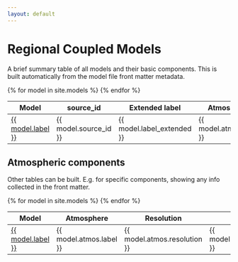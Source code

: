 ```yaml
---
layout: default
---
```


# Regional Coupled Models

A brief summary table of all models and their basic components. This is built automatically from the model file front matter metadata.

<table>
  <thead>
    <tr>
      <th>Model</th>
      <th>source_id</th>
      <th>Extended label</th>
      <th>Atmosphere</th>
      <th>Aerosol</th>
      <th>Land</th>
      <th>Ocean</th>
      <th>coupler</th>
    </tr>
  </thead>
  <tbody>
    {% for model in site.models %}
    <tr>
      <td><a href="{{ site.baseurl }}{{ model.url }}">{{ model.label }}</a></td>
      <td>{{ model.source_id }}</td>
      <td>{{ model.label_extended }}</td>
      <td>{{ model.atmos.label }}</td>
      <td>{{ model.aerosol.label }}</td>
      <td>{{ model.land.label }}</td>
      <td>{{ model.ocean.label }}</td>
      <td>{{ model.coupler.label }}</td>
    </tr>
    {% endfor %}
  </tbody>
</table>

## Atmospheric components

Other tables can be built. E.g. for specific components, showing any info collected in the front matter.

<table>
  <thead>
    <tr>
      <th>Model</th>
      <th>Atmosphere</th>
      <th>Resolution</th>
      <th>Levels</th>
      <th>SW radiation</th>
      <th>LW radiation</th>
      <th>Convection</th>
      <th>Microphysics</th>
      <th>PBL</th>
      <th>...</th>
    </tr>
  </thead>
  <tbody>
    {% for model in site.models %}
    <tr>
      <td><a href="{{ site.baseurl }}{{ model.url }}">{{ model.label }}</a></td>
      <td>{{ model.atmos.label }}</td>
      <td>{{ model.atmos.resolution }}</td>
      <td>{{ model.atmos.levels }}</td>
      <td>{{ model.atmos.physics.radiation-sortwave.label }}</td>
      <td>{{ model.atmos.physics.radiation-longwave.label }}</td>
      <td>{{ model.atmos.physics.convection.label }}</td>
      <td>{{ model.atmos.physics.microphysics.label }}</td>
      <td>{{ model.atmos.physics.boundary-layer.label }}</td>
      <td>...</td>
    </tr>
    {% endfor %}
  </tbody>
</table>


